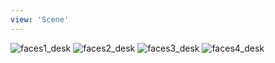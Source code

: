 ```yaml
---
view: 'Scene'
---
```


![faces1_desk](lovemanifest/media/galleries/faces/faces1_desk.jpg)
![faces2_desk](lovemanifest/media/galleries/faces/faces2_desk.jpg)
![faces3_desk](lovemanifest/media/galleries/faces/faces3_desk.jpg)
![faces4_desk](lovemanifest/media/galleries/faces/faces4_desk.jpg)
